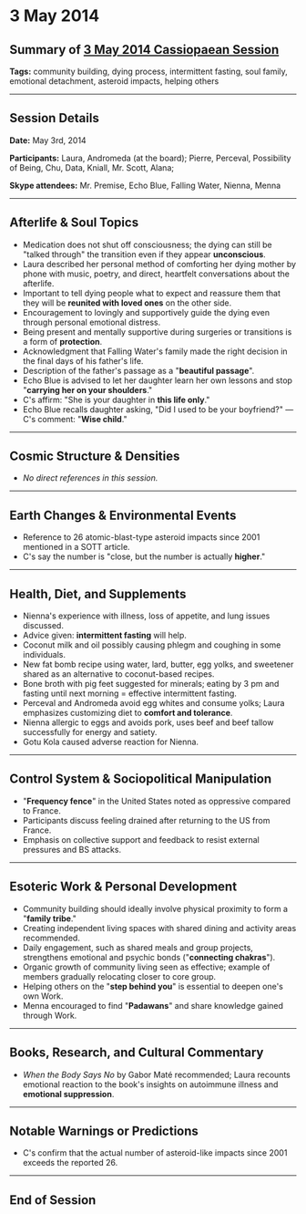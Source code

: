# 3 May 2014

## Summary of [3 May 2014 Cassiopaean Session](https://cassiopaea.org/forum/threads/session-3-may-2014.34655/#post-489889)

**Tags:** community building, dying process, intermittent fasting, soul family, emotional detachment, asteroid impacts, helping others

---

## Session Details

**Date:** May 3rd, 2014

**Participants:** Laura, Andromeda (at the board); Pierre, Perceval, Possibility of Being, Chu, Data, Kniall, Mr. Scott, Alana;

**Skype attendees:** Mr. Premise, Echo Blue, Falling Water, Nienna, Menna

---

## Afterlife & Soul Topics

- Medication does not shut off consciousness; the dying can still be "talked through" the transition even if they appear **unconscious**.
- Laura described her personal method of comforting her dying mother by phone with music, poetry, and direct, heartfelt conversations about the afterlife.
- Important to tell dying people what to expect and reassure them that they will be **reunited with loved ones** on the other side.
- Encouragement to lovingly and supportively guide the dying even through personal emotional distress.
- Being present and mentally supportive during surgeries or transitions is a form of **protection**.
- Acknowledgment that Falling Water's family made the right decision in the final days of his father's life.
- Description of the father's passage as a "**beautiful passage**".
- Echo Blue is advised to let her daughter learn her own lessons and stop "**carrying her on your shoulders**."
- C's affirm: "She is your daughter in **this life only**."
- Echo Blue recalls daughter asking, "Did I used to be your boyfriend?" — C's comment: "**Wise child**."

---

## Cosmic Structure & Densities

- *No direct references in this session.*

---

## Earth Changes & Environmental Events

- Reference to 26 atomic-blast-type asteroid impacts since 2001 mentioned in a SOTT article.
- C's say the number is "close, but the number is actually **higher**."

---

## Health, Diet, and Supplements

- Nienna's experience with illness, loss of appetite, and lung issues discussed.
- Advice given: **intermittent fasting** will help.
- Coconut milk and oil possibly causing phlegm and coughing in some individuals.
- New fat bomb recipe using water, lard, butter, egg yolks, and sweetener shared as an alternative to coconut-based recipes.
- Bone broth with pig feet suggested for minerals; eating by 3 pm and fasting until next morning = effective intermittent fasting.
- Perceval and Andromeda avoid egg whites and consume yolks; Laura emphasizes customizing diet to **comfort and tolerance**.
- Nienna allergic to eggs and avoids pork, uses beef and beef tallow successfully for energy and satiety.
- Gotu Kola caused adverse reaction for Nienna.

---

## Control System & Sociopolitical Manipulation

- "**Frequency fence**" in the United States noted as oppressive compared to France.
- Participants discuss feeling drained after returning to the US from France.
- Emphasis on collective support and feedback to resist external pressures and BS attacks.

---

## Esoteric Work & Personal Development

- Community building should ideally involve physical proximity to form a "**family tribe**."
- Creating independent living spaces with shared dining and activity areas recommended.
- Daily engagement, such as shared meals and group projects, strengthens emotional and psychic bonds ("**connecting chakras**").
- Organic growth of community living seen as effective; example of members gradually relocating closer to core group.
- Helping others on the "**step behind you**" is essential to deepen one's own Work.
- Menna encouraged to find "**Padawans**" and share knowledge gained through Work.

---

## Books, Research, and Cultural Commentary

- *When the Body Says No* by Gabor Maté recommended; Laura recounts emotional reaction to the book's insights on autoimmune illness and **emotional suppression**.

---

## Notable Warnings or Predictions

- C's confirm that the actual number of asteroid-like impacts since 2001 exceeds the reported 26.

---

## End of Session